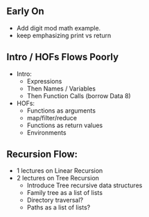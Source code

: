 ## Early On

* Add digit mod math example.
* keep emphasizing print vs return

## Intro / HOFs Flows Poorly

* Intro:
  * Expressions
  * Then Names / Variables
  * Then Function Calls (borrow Data 8)
* HOFs:
  * Functions as arguments
  * map/filter/reduce
  * Functions as return values
  * Environments

## Recursion Flow:
* 1 lectures on Linear Recursion
* 2 lectures on Tree Recursion
  * Introduce Tree recursive data structures
  * Family tree as a list of lists
  * Directory traversal?
  * Paths as a list of lists?
